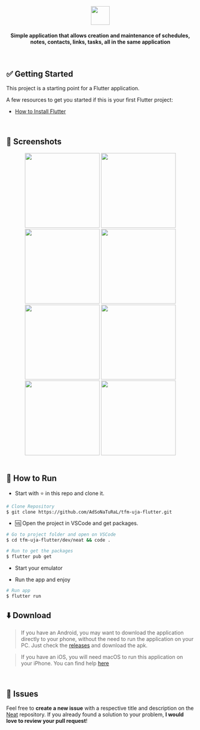 
<div align="center">
   <img src="https://user-images.githubusercontent.com/26275918/117818100-93be5780-b268-11eb-86a2-60c306bf62ba.png" width="50">
   <h4>Simple application that allows creation and maintenance of schedules, notes, contacts, links, tasks, all in the same application</h4>
</div>

<br/>

## ✅ Getting Started

This project is a starting point for a Flutter application.

A few resources to get you started if this is your first Flutter project:

- [How to Install Flutter](https://flutter.dev/docs/get-started/install)

<br/>

## 📱️ Screenshots
<div align="center">
   <img src="https://user-images.githubusercontent.com/26275918/114550448-81013480-9c62-11eb-9208-222343068ad7.png" width="200">
   <img src="https://user-images.githubusercontent.com/26275918/114550451-8199cb00-9c62-11eb-9208-33b382ec1b16.png" width="200">
   <img src="https://user-images.githubusercontent.com/26275918/114550454-82326180-9c62-11eb-92b9-feeff6b25ece.png" width="200">
   <img src="https://user-images.githubusercontent.com/26275918/114550455-82326180-9c62-11eb-9a04-968f55c1aa3d.png" width="200">
   <img src="https://user-images.githubusercontent.com/26275918/114550456-82caf800-9c62-11eb-8ed5-157cd8dabcb4.png" width="200">
   <img src="https://user-images.githubusercontent.com/26275918/114550457-82caf800-9c62-11eb-8fad-def39b090eaa.png" width="200">
   <img src="https://user-images.githubusercontent.com/26275918/114550459-82caf800-9c62-11eb-8765-b2f325b1075d.png" width="200">
   <img src="https://user-images.githubusercontent.com/26275918/114550461-83638e80-9c62-11eb-8a4e-fe92c4be09c2.png" width="200">
</div>

<br/>

## :construction_worker: How to Run
- Start with :star: in this repo and clone it.
```bash
# Clone Repository
$ git clone https://github.com/AdSoNaTuRaL/tfm-uja-flutter.git
```
- 🆚️ Open the project in VSCode and get packages.
```bash
# Go to project folder and open on VSCode
$ cd tfm-uja-flutter/dev/neat && code .

# Run to get the packages
$ flutter pub get
```
- Start your emulator

- Run the app and enjoy
```bash
# Run app
$ flutter run
```

## :arrow_down: Download
> If you have an Android, you may want to download the application directly to your phone, without the need to run the application on your PC. Just check the [releases](https://github.com/AdSoNaTuRaL/tfm-uja-flutter/releases) and download the apk.

> If you have an iOS, you will need macOS to run this application on your iPhone. You can find help [here](https://flutter.dev/docs/get-started/install/macos)

<br />

## :bug: Issues

Feel free to **create a new issue** with a respective title and description on the [Neat](https://github.com/AdSoNaTuRaL/tfm-uja-flutter/issues) repository. If you already found a solution to your problem, **I would love to review your pull request**!
